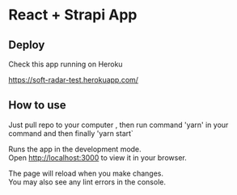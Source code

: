 # React + Strapi App

## Deploy

Check this app running on Heroku

https://soft-radar-test.herokuapp.com/

## How to use

Just pull repo to your computer , then run command 'yarn' in your command and then finally 'yarn start`

Runs the app in the development mode.\
Open [http://localhost:3000](http://localhost:3000) to view it in your browser.

The page will reload when you make changes.\
You may also see any lint errors in the console.
